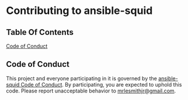 # Contributing to ansible-squid

## Table Of Contents

[Code of Conduct](#code-of-conduct)

## Code of Conduct

This project and everyone participating in it is governed by the [ansible-squid Code of Conduct](CODE_OF_CONDUCT.md). By participating, you are expected to uphold this code. Please report unacceptable behavior to [mrlesmithjr@gmail.com](mailto:mrlesmithjr@gmail.com).
